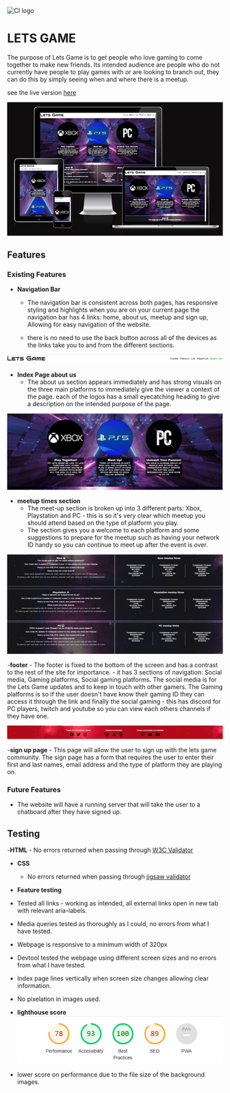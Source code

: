 ![CI logo](https://codeinstitute.s3.amazonaws.com/fullstack/ci_logo_small.png)

# LETS GAME

The purpose of Lets Game is to get people who love gaming to come together to make new friends.
Its intended audience are people who do not currently have people to play games with or are looking to branch out, they can do this by simply seeing when
and where there is a meetup.

see the live version [here](https://liamedwards931.github.io/Project1-LetsGame/)

![Lets Game website viewed on different screen sizes](readme/images/responsive-screenshot.png)

## Features

### Existing Features

- **Navigation Bar**

   - The navigation bar is consistent across both pages, has responsive styling and highlights when you are on your current page
the navigation bar has 4 links: home, about us, meetup and sign up, Allowing for easy navigation of the website.

   - there is no need to use the back button across all of the devices as the links take you to and from the different sections.

![screenshot of the navigation bar](readme/images/navbar-letsgame.png)

- **Index Page about us**
    - The about us section appears immediately and has strong visuals on the three main platforms to immediately give the viewer a context of the page.
    each of the logos has a small eyecatching heading to give a description on the intended purpose of the page.

![screenshot of the about us section](readme/images/aboutus%20screenshot.jpg)

- **meetup times section**
    - The meet-up section is broken up into 3 different parts: Xbox, Playstation and PC - this is so it's very clear which meetup you should attend
    based on the type of platform you play.
    - The section gives you a welcome to each platform and some suggestions to prepare for the meetup such as having your network ID handy so you can continue to meet up after the event is over.

![screenshot of the meetup times section](readme/images/meetuptimes%20screenshot.jpg)

-**footer**
    - The footer is fixed to the bottom of the screen and has a contrast to the rest of the site for importance.
    - it has 3 sections of navigation: Social media, Gaming platforms, Social gaming platforms. The social media is for the Lets Game updates and to keep in touch with other gamers. The Gaming platforms is so if the user doesn't have know their gaming ID they can access it through the link and finally the social gaming - this has discord for PC players, twitch and youtube so you can view each others channels if they have one.

![screenshot of the footer](readme/images/footer%20screenshot.png)

-**sign up page**
    - This page will allow the user to sign up with the lets game community. The sign page has a form that requires the user to enter their first and last names, email address and the type of platform they are playing on.

### Future Features

- The website will have a running server that will take the user to a chatboard after they have signed up. 

## Testing

-**HTML**
    - No errors returned when passing through [W3C Validator](https://validator.w3.org/nu/?doc=https%3A%2F%2Fliamedwards931.github.io%2FProject1-LetsGame%2F)

- **CSS**
  - No errors returned when passing through [jigsaw validator](https://jigsaw.w3.org/css-validator/validator?uri=https%3A%2F%2Fliamedwards931.github.io%2FProject1-LetsGame%2F&profile=css3svg&usermedium=all&warning=1&vextwarning=&lang=en)

- **Feature testing**
- Tested all links - working as intended, all external links open in new tab with relevant aria-labels.
- Media queries tested as thoroughly as I could, no errors from what I have tested.
- Webpage is responsive to a minimum width of 320px
- Devtool tested the webpage using different screen sizes and no errors from what I have tested.
- Index page lines vertically when screen size changes allowing clear information.
- No pixelation in images used.

- **lighthouse score**
![Screenshot of website score on lighthouse](readme/images/lighthouse-score.png)
- lower score on performance due to the file size of the background images.

